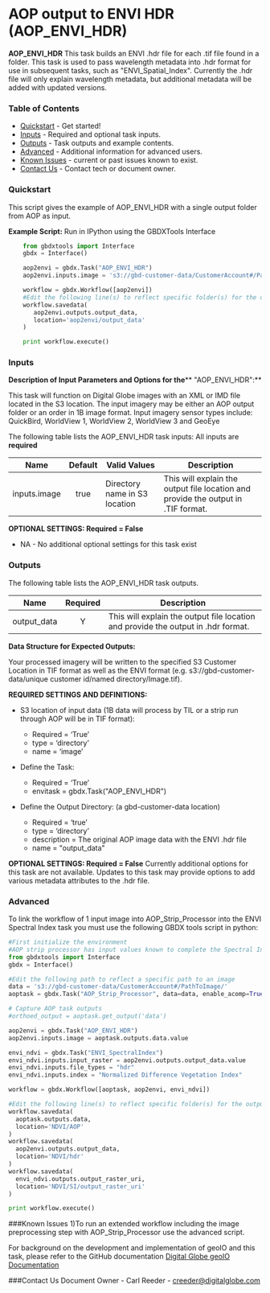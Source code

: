 # AOP output to ENVI HDR (AOP_ENVI_HDR)

**AOP_ENVI_HDR** This task builds an ENVI .hdr file for each .tif file found in a folder. This task is used to pass wavelength metadata into .hdr format for use in subsequent tasks, such as "ENVI_Spatial_Index".  Currently the .hdr file will only explain wavelength metadata, but additional metadata will be added with updated versions.  

### Table of Contents
 * [Quickstart](#quickstart) - Get started!
 * [Inputs](#inputs) - Required and optional task inputs.
 * [Outputs](#outputs) - Task outputs and example contents.
 * [Advanced](#advanced) - Additional information for advanced users.
 * [Known Issues](#known-issues) - current or past issues known to exist.
 * [Contact Us](#contact-us) - Contact tech or document owner.

### Quickstart

This script gives the example of AOP_ENVI_HDR with a single output folder from AOP as input.

**Example Script:** Run in IPython using the GBDXTools Interface

```python
    from gbdxtools import Interface
    gbdx = Interface()

    aop2envi = gbdx.Task("AOP_ENVI_HDR")
    aop2envi.inputs.image = 's3://gbd-customer-data/CustomerAccount#/PathToImage/'

    workflow = gbdx.Workflow([aop2envi])
    #Edit the following line(s) to reflect specific folder(s) for the output file (example location provided)
    workflow.savedata(
       aop2envi.outputs.output_data,
       location='aop2envi/output_data'
    )

    print workflow.execute()
```

### Inputs
**Description of Input Parameters and Options for the**** "AOP_ENVI_HDR":**

This task will function on Digital Globe images with an XML or IMD file located in the S3 location.  The input imagery may be either an AOP output folder or an order in 1B image format.
Input imagery sensor types include: QuickBird, WorldView 1, WorldView 2, WorldView 3 and GeoEye

The following table lists the AOP_ENVI_HDR task inputs:
All inputs are **required**

Name                     |       Default         |        Valid Values             |   Description
-------------------------|:---------------------:|---------------------------------|-----------------
inputs.image             |         true          | Directory name in S3 location   | This will explain the output file location and provide the output in .TIF format.

**OPTIONAL SETTINGS: Required = False**

* NA - No additional optional settings for this task exist

### Outputs

The following table lists the AOP_ENVI_HDR task outputs.

Name        | Required |   Description
------------|:--------:|-----------------
output_data |     Y    | This will explain the output file location and provide the output in .hdr format.

**Data Structure for Expected Outputs:**

Your processed imagery will be written to the specified S3 Customer Location in TIF format as well as the ENVI format (e.g. s3://gbd-customer-data/unique customer id/named directory/Image.tif).  


**REQUIRED SETTINGS AND DEFINITIONS:**

* S3 location of input data (1B data will process by TIL or a strip run through AOP will be in TIF format):
    * Required = ‘True’
    * type = ‘directory’
    * name = ‘image’

* Define the Task:
    * Required = ‘True’
    * envitask = gbdx.Task("AOP_ENVI_HDR")

* Define the Output Directory: (a gbd-customer-data location)
    * Required = ‘true’
    * type = ‘directory’
	* description = The original AOP image data with the ENVI .hdr file
    * name = "output_data"

**OPTIONAL SETTINGS: Required = False**
Currently additional options for this task are not available.  Updates to this task may provide options to add various metadata attributes to the .hdr file.  

### Advanced

To link the workflow of 1 input image into AOP_Strip_Processor into the ENVI Spectral Index task you must use the following GBDX tools script in python:

```python
#First initialize the environment
#AOP strip processor has input values known to complete the Spectral Index task
from gbdxtools import Interface
gbdx = Interface()

#Edit the following path to reflect a specific path to an image
data = 's3://gbd-customer-data/CustomerAccount#/PathToImage/'
aoptask = gbdx.Task("AOP_Strip_Processor", data=data, enable_acomp=True, enable_pansharpen=False, enable_dra=False, bands='MS')

# Capture AOP task outputs
#orthoed_output = aoptask.get_output('data')

aop2envi = gbdx.Task("AOP_ENVI_HDR")
aop2envi.inputs.image = aoptask.outputs.data.value

envi_ndvi = gbdx.Task("ENVI_SpectralIndex")
envi_ndvi.inputs.input_raster = aop2envi.outputs.output_data.value
envi_ndvi.inputs.file_types = "hdr"
envi_ndvi.inputs.index = "Normalized Difference Vegetation Index"

workflow = gbdx.Workflow([aoptask, aop2envi, envi_ndvi])

#Edit the following line(s) to reflect specific folder(s) for the output file (example location provided)
workflow.savedata(
  aoptask.outputs.data,
  location='NDVI/AOP'
)
workflow.savedata(
  aop2envi.outputs.output_data,
  location='NDVI/hdr'
)
workflow.savedata(
  envi_ndvi.outputs.output_raster_uri,
  location='NDVI/SI/output_raster_uri'
)

print workflow.execute()

```

###Known Issues
1)To run an extended workflow including the image preprocessing step with AOP_Strip_Processor use the advanced script.

For background on the development and implementation of geoIO and this task, please refer to the GitHub documentation [ Digital Globe geoIO Documentation](https://github.com/digitalglobe/geoio)

###Contact Us
Document Owner - Carl Reeder - creeder@digitalglobe.com
